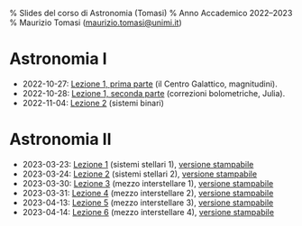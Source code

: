 % Slides del corso di Astronomia (Tomasi)
% Anno Accademico 2022–2023
% Maurizio Tomasi ([maurizio.tomasi@unimi.it](mailto:maurizio.tomasi@unimi.it))

# Astronomia I

- 2022-10-27: [Lezione 1, prima parte](tomasi-astro1-lezione-01a.html) (il Centro Galattico, magnitudini).
- 2022-10-28: [Lezione 1, seconda parte](tomasi-astro1-lezione-01b.html) (correzioni bolometriche, Julia).
- 2022-11-04: [Lezione 2](tomasi-astro1-lezione-02.html) (sistemi binari)

# Astronomia II

- 2023-03-23: [Lezione 1](tomasi-astro2-lezione-01.html) (sistemi stellari 1), [versione stampabile](tomasi-astro2-lezione-01.html?print-pdf)
- 2023-03-24: [Lezione 2](tomasi-astro2-lezione-02.html) (sistemi stellari 2), [versione stampabile](tomasi-astro2-lezione-02.html?print-pdf)
- 2023-03-30: [Lezione 3](tomasi-astro2-lezione-03.html) (mezzo interstellare 1), [versione stampabile](tomasi-astro2-lezione-03.html?print-pdf)
- 2023-03-31: [Lezione 4](tomasi-astro2-lezione-04.html) (mezzo interstellare 2), [versione stampabile](tomasi-astro2-lezione-04.html?print-pdf)
- 2023-04-13: [Lezione 5](tomasi-astro2-lezione-05.html) (mezzo interstellare 3), [versione stampabile](tomasi-astro2-lezione-05.html?print-pdf)
- 2023-04-14: [Lezione 6](tomasi-astro2-lezione-06.html) (mezzo interstellare 4), [versione stampabile](tomasi-astro2-lezione-06.html?print-pdf)
<!--
- 2023-04-20: [Lezione 7](tomasi-astro2-lezione-07.html) (mezzo interstellare 4), [versione stampabile](tomasi-astro2-lezione-07.html?print-pdf)
- 2023-04-21: [Come preparare un testo scientifico](tomasi-astro2-scrittura-scientifica.html)
-->
